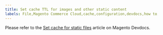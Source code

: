 ```yaml
---
title: Set cache TTL for images and other static content
labels: File,Magento Commerce Cloud,cache,configuration,devdocs,how to,images,static
---
```


Please refer to the [Set cache for static files](https://devdocs.magento.com/guides/v2.3/cloud/project/set-cache.html) article on Magento Devdocs.
